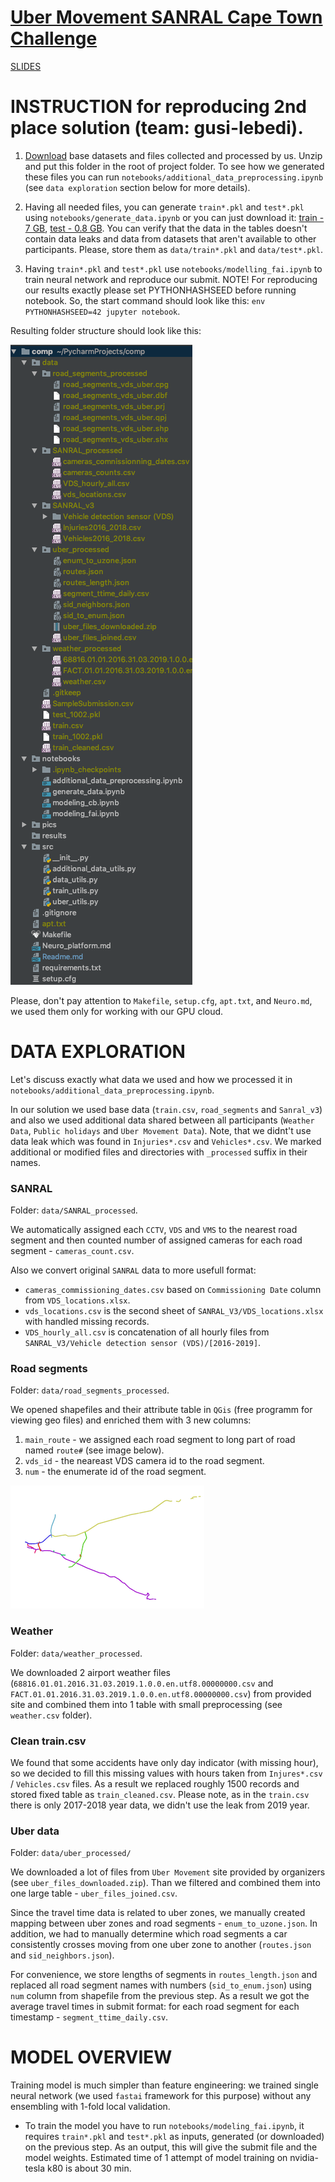 # [Uber Movement SANRAL Cape Town Challenge](https://zindi.africa/competitions/uber-movement-sanral-cape-town-challenge)

[SLIDES](https://docs.google.com/presentation/d/1J7NnayPI837LfsLB1vjUMNYaKefcVSRef7VeiRckpw4/edit?usp=sharing)


# INSTRUCTION for reproducing 2nd place solution (team: gusi-lebedi).

1. [Download](https://drive.google.com/file/d/19opUsM8CM-qKS36fJI5Ag0yt41dmWQdO/view?usp=sharing) 
base datasets and files collected and processed by us.
Unzip and put this folder in the root of project folder.
To see how we generated these files you can run  `notebooks/additional_data_preprocessing.ipynb`
(see `data exploration` section below for more details).

2. Having all needed files, you can generate `train*.pkl` and `test*.pkl`
using `notebooks/generate_data.ipynb` or you can just download it:
[train - 7 GB](https://drive.google.com/open?id=1EusjFyuG6HuXhVZXVJRIQDxM8CcMFMFV),
[test - 0.8 GB](https://drive.google.com/open?id=1-DCm1D41SXFtOoK45WxbCKEVwNZMWL03).
You can verify that the data in the tables doesn't contain data leaks and
data from datasets that aren't available to other participants. Please, store
them as `data/train*.pkl` and `data/test*.pkl`.

3. Having `train*.pkl` and `test*.pkl` use `notebooks/modelling_fai.ipynb` 
to train neural network and reproduce our submit. NOTE! For reproducing our results exactly please 
set PYTHONHASHSEED before running notebook. So, the start command should look like this:
`env PYTHONHASHSEED=42 jupyter notebook`.

Resulting folder structure should look like this:

![](pics/dirs.png)

Please, don't pay attention to `Makefile`, `setup.cfg`, `apt.txt`,
and `Neuro.md`, we used them only for working with our GPU cloud.


# DATA EXPLORATION
Let's discuss exactly what data we used and how we processed
it in `notebooks/additional_data_preprocessing.ipynb`.

In our solution we used base data (`train.csv`, `road_segments` and `Sanral_v3`)
and also we used additional data
shared between all participants (`Weather Data`, `Public holidays` and `Uber Movement Data`).
Note, that we didnt't use 
data leak which was found in `Injuries*.csv` and `Vehicles*.csv`.
We marked additional or modified files and directories with `_processed` suffix in their names.


### SANRAL
Folder: `data/SANRAL_processed`.

We automatically assigned each `CCTV`, `VDS` and `VMS` to the nearest road segment and then counted number 
of assigned cameras for each road segment - `cameras_count.csv`. 

Also we convert original `SANRAL` data to more usefull format:
* `cameras_commissioning_dates.csv` based on 
`Commissioning Date` column from `VDS_locations.xlsx`.
* `vds_locations.csv` is the second sheet of `SANRAL_V3/VDS_locations.xlsx` with handled missing records.
* `VDS_hourly_all.csv` is concatenation of all hourly files from `SANRAL_V3/Vehicle detection sensor (VDS)/[2016-2019]`.

### Road segments
Folder: `data/road_segments_processed`.

We opened shapefiles and their attribute table in `QGis` (free programm for viewing geo files) and 
enriched them with 3 new columns:
1. `main_route` - we assigned each road segment to long part of road named `route#` (see image below).
2. `vds_id` - the neareast VDS camera id to the road segment.
3. `num` - the enumerate id of the road segment.

![](pics/routes.png)


### Weather
Folder: `data/weather_processed`.

We downloaded 2 airport weather files 
(`68816.01.01.2016.31.03.2019.1.0.0.en.utf8.00000000.csv` and 
`FACT.01.01.2016.31.03.2019.1.0.0.en.utf8.00000000.csv`)
 from provided site and combined them into 1 table with small preprocessing
(see `weather.csv` folder).


### Clean train.csv
We found that some accidents have only day indicator (with missing hour), so we decided to fill this 
missing values with hours taken from `Injures*.csv` / `Vehicles.csv` files. As a result we replaced roughly
1500 records and stored fixed table as `train_cleaned.csv`.
Please note, as in the `train.csv` there is only 2017-2018 year data, we didn't use the leak
from 2019 year.


### Uber data
Folder: `data/uber_processed/`

We downloaded a lot of files from
`Uber Movement` site provided by organizers (see `uber_files_downloaded.zip`).
Than we filtered and 
combined them into one large table - `uber_files_joined.csv`.

Since the travel time data is related to uber zones, we
manually created mapping between uber zones and road segments - `enum_to_uzone.json`.
In addition, we had to manually determine which road segments a car consistently
 crosses moving from one uber zone to another (`routes.json` and `sid_neighbors.json`).
 
For convenience, we store lengths of segments in `routes_length.json` and 
replaced all road segment names with numbers (`sid_to_enum.json`) using
`num` column from shapefile from the previous step. As a result we got the average travel times in
submit format: for each road segment for each timestamp - `segment_ttime_daily.csv`.


# MODEL OVERVIEW

Training model is much simpler than feature engineering: we trained single neural network 
(we used `fastai` framework for this purpose) without
any ensembling with 1-fold local validation.

* To train the model you have to run `notebooks/modeling_fai.ipynb`, it requires `train*.pkl` 
and `test*.pkl` as inputs,
generated (or downloaded) on the previous step. As an output, this will give the 
submit file and the model weights.
Estimated time of 1 attempt of model training on nvidia-tesla k80 is about 30 min.
